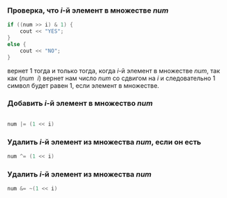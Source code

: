 ### Проверка, что $i$-й элемент в множестве $num$

``` C++ numberLines
if ((num >> i) & 1) {
    cout << "YES";
}
else {
    cout << "NO";
}
```

вернет 1 тогда и только тогда, когда $i$-й элемент в множестве $num$,
так как $(num \>\> i)$ вернет нам число $num$ со сдвигом на $i$ и
следовательно 1 символ будет равен 1, если элемент в множестве.

### Добавить $i$-й элемент в множество $num$

``` C++ numberLines

num |= (1 << i)
```

### Удалить $i$-й элемент из множества $num$, если он есть

``` C++ numberLines
num ^= (1 << i)
```

### Удалить $i$-й элемент из множества $num$

``` C++ numberLines
num &= ~(1 << i)
```